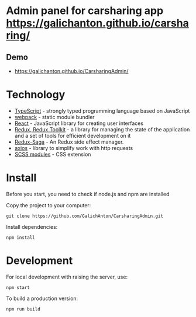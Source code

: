 # Admin panel for carsharing app https://galichanton.github.io/carsharing/

## Demo
- https://galichanton.github.io/CarsharingAdmin/

# Technology
- [TypeScript](https://www.typescriptlang.org/) -
  strongly typed programming language based on JavaScript
- [webpack](https://webpack.js.org/) - static module bundler
- [React](https://reactjs.org/) -
  JavaScript library for creating user interfaces
- [Redux, Redux Toolkit](https://redux-toolkit.js.org/) - a library for managing the state of the application and a set of tools for efficient development on it
- [Redux-Saga](https://redux-saga.js.org/) - An  Redux side effect manager.
- [axios](https://axios-http.com/docs/) -
  library to simplify work with http requests
- [SCSS modules](https://sass-scss.ru/) -
  CSS extension


# Install

Before you start, you need to check if node.js and npm are installed

Copy the project to your computer:
```
git clone https://github.com/GalichAnton/CarsharingAdmin.git
```

Install dependencies:
```
npm install
```

# Development
For local development with raising the server, use:

```
npm start
```
To build a production version:

```
npm run build
```

